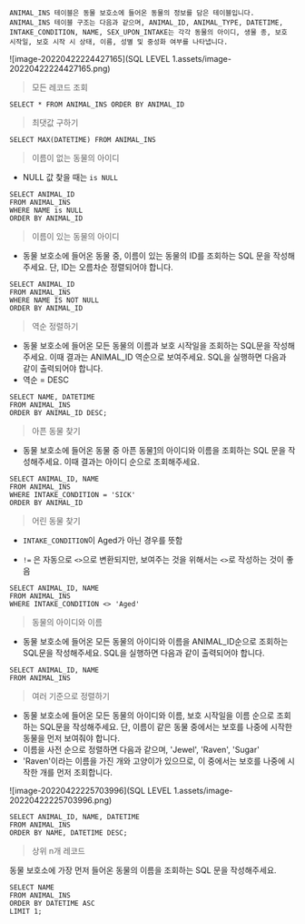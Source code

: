 ``` 
ANIMAL_INS 테이블은 동물 보호소에 들어온 동물의 정보를 담은 테이블입니다. ANIMAL_INS 테이블 구조는 다음과 같으며, ANIMAL_ID, ANIMAL_TYPE, DATETIME, INTAKE_CONDITION, NAME, SEX_UPON_INTAKE는 각각 동물의 아이디, 생물 종, 보호 시작일, 보호 시작 시 상태, 이름, 성별 및 중성화 여부를 나타냅니다.
```

![image-20220422224427165](SQL LEVEL 1.assets/image-20220422224427165.png)

>  모든 레코드 조회

``` mysql
SELECT * FROM ANIMAL_INS ORDER BY ANIMAL_ID
```



>  최댓값 구하기

``` mysql
SELECT MAX(DATETIME) FROM ANIMAL_INS 
```



> 이름이 없는 동물의 아이디

* NULL 값 찾을 때는 `is NULL`

``` mysql
SELECT ANIMAL_ID 
FROM ANIMAL_INS 
WHERE NAME is NULL
ORDER BY ANIMAL_ID
```



> 이름이 있는 동물의 아이디

* 동물 보호소에 들어온 동물 중, 이름이 있는 동물의 ID를 조회하는 SQL 문을 작성해주세요. 단, ID는 오름차순 정렬되어야 합니다.

``` mysql
SELECT ANIMAL_ID
FROM ANIMAL_INS
WHERE NAME IS NOT NULL
ORDER BY ANIMAL_ID
```



> 역순 정렬하기

* 동물 보호소에 들어온 모든 동물의 이름과 보호 시작일을 조회하는 SQL문을 작성해주세요. 이때 결과는 ANIMAL_ID 역순으로 보여주세요. SQL을 실행하면 다음과 같이 출력되어야 합니다.
* 역순 = DESC

``` mysql
SELECT NAME, DATETIME 
FROM ANIMAL_INS
ORDER BY ANIMAL_ID DESC;
```



> 아픈 동물 찾기

* 동물 보호소에 들어온 동물 중 아픈 동물[1](https://programmers.co.kr/learn/courses/30/lessons/59036#fn1)의 아이디와 이름을 조회하는 SQL 문을 작성해주세요. 이때 결과는 아이디 순으로 조회해주세요.

``` mysql
SELECT ANIMAL_ID, NAME
FROM ANIMAL_INS
WHERE INTAKE_CONDITION = 'SICK'
ORDER BY ANIMAL_ID
```



> 어린 동물 찾기

* `INTAKE_CONDITION`이 Aged가 아닌 경우를 뜻함

* `!=` 은 자동으로 `<>`으로 변환되지만, 보여주는 것을 위해서는 `<>`로 작성하는 것이 좋음 

``` mysql
SELECT ANIMAL_ID, NAME
FROM ANIMAL_INS
WHERE INTAKE_CONDITION <> 'Aged'
```



> 동물의 아이디와 이름

* 동물 보호소에 들어온 모든 동물의 아이디와 이름을 ANIMAL_ID순으로 조회하는 SQL문을 작성해주세요. SQL을 실행하면 다음과 같이 출력되어야 합니다.

``` mysql
SELECT ANIMAL_ID, NAME
FROM ANIMAL_INS

```



> 여러 기준으로 정렬하기

* 동물 보호소에 들어온 모든 동물의 아이디와 이름, 보호 시작일을 이름 순으로 조회하는 SQL문을 작성해주세요. 단, 이름이 같은 동물 중에서는 보호를 나중에 시작한 동물을 먼저 보여줘야 합니다.
* 이름을 사전 순으로 정렬하면 다음과 같으며, 'Jewel', 'Raven', 'Sugar'
* 'Raven'이라는 이름을 가진 개와 고양이가 있으므로, 이 중에서는 보호를 나중에 시작한 개를 먼저 조회합니다.

![image-20220422225703996](SQL LEVEL 1.assets/image-20220422225703996.png)

``` mysql
SELECT ANIMAL_ID, NAME, DATETIME
FROM ANIMAL_INS
ORDER BY NAME, DATETIME DESC;
```



> 상위 n개 레코드

동물 보호소에 가장 먼저 들어온 동물의 이름을 조회하는 SQL 문을 작성해주세요.

``` mysql
SELECT NAME
FROM ANIMAL_INS
ORDER BY DATETIME ASC
LIMIT 1;
```



